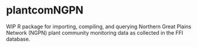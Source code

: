 # plantcomNGPN
WIP R package for importing, compiling, and querying Northern Great Plains Network (NGPN) plant community monitoring data as collected in the FFI database. 
